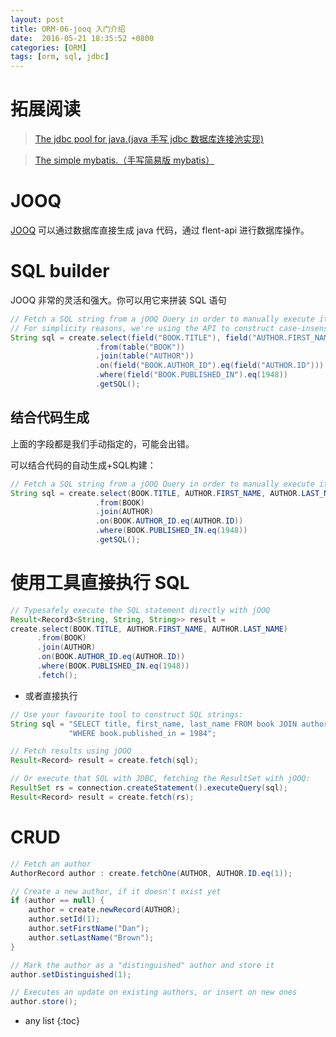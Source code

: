 ```yaml
---
layout: post
title: ORM-06-jooq 入门介绍
date:  2016-05-21 18:35:52 +0800
categories: [ORM]
tags: [orm, sql, jdbc]
---
```


# 拓展阅读

> [The jdbc pool for java.(java 手写 jdbc 数据库连接池实现)](https://github.com/houbb/jdbc-pool)

> [The simple mybatis.（手写简易版 mybatis）](https://github.com/houbb/mybatis)


# JOOQ

[JOOQ](https://www.jooq.org/) 可以通过数据库直接生成 java 代码，通过 flent-api 进行数据库操作。

# SQL builder

JOOQ 非常的灵活和强大。你可以用它来拼装 SQL 语句 

```java
// Fetch a SQL string from a jOOQ Query in order to manually execute it with another tool.
// For simplicity reasons, we're using the API to construct case-insensitive object references, here.
String sql = create.select(field("BOOK.TITLE"), field("AUTHOR.FIRST_NAME"), field("AUTHOR.LAST_NAME"))
                   .from(table("BOOK"))
                   .join(table("AUTHOR"))
                   .on(field("BOOK.AUTHOR_ID").eq(field("AUTHOR.ID")))
                   .where(field("BOOK.PUBLISHED_IN").eq(1948))
                   .getSQL();
```

## 结合代码生成

上面的字段都是我们手动指定的，可能会出错。

可以结合代码的自动生成+SQL构建：

```java
// Fetch a SQL string from a jOOQ Query in order to manually execute it with another tool.
String sql = create.select(BOOK.TITLE, AUTHOR.FIRST_NAME, AUTHOR.LAST_NAME)
                   .from(BOOK)
                   .join(AUTHOR)
                   .on(BOOK.AUTHOR_ID.eq(AUTHOR.ID))
                   .where(BOOK.PUBLISHED_IN.eq(1948))
                   .getSQL();
```

# 使用工具直接执行 SQL

```java
// Typesafely execute the SQL statement directly with jOOQ
Result<Record3<String, String, String>> result =
create.select(BOOK.TITLE, AUTHOR.FIRST_NAME, AUTHOR.LAST_NAME)
      .from(BOOK)
      .join(AUTHOR)
      .on(BOOK.AUTHOR_ID.eq(AUTHOR.ID))
      .where(BOOK.PUBLISHED_IN.eq(1948))
      .fetch();
```

- 或者直接执行

```java
// Use your favourite tool to construct SQL strings:
String sql = "SELECT title, first_name, last_name FROM book JOIN author ON book.author_id = author.id " +
             "WHERE book.published_in = 1984";

// Fetch results using jOOQ
Result<Record> result = create.fetch(sql);

// Or execute that SQL with JDBC, fetching the ResultSet with jOOQ:
ResultSet rs = connection.createStatement().executeQuery(sql);
Result<Record> result = create.fetch(rs);
```

# CRUD

```java
// Fetch an author
AuthorRecord author : create.fetchOne(AUTHOR, AUTHOR.ID.eq(1));

// Create a new author, if it doesn't exist yet
if (author == null) {
    author = create.newRecord(AUTHOR);
    author.setId(1);
    author.setFirstName("Dan");
    author.setLastName("Brown");
}

// Mark the author as a "distinguished" author and store it
author.setDistinguished(1);

// Executes an update on existing authors, or insert on new ones
author.store();
```

* any list
{:toc}